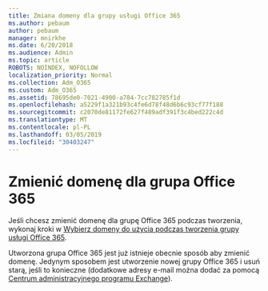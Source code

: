 ```yaml
---
title: Zmiana domeny dla grupy usługi Office 365
ms.author: pebaum
author: pebaum
manager: mnirkhe
ms.date: 6/20/2018
ms.audience: Admin
ms.topic: article
ROBOTS: NOINDEX, NOFOLLOW
localization_priority: Normal
ms.collection: Adm_O365
ms.custom: Adm_O365
ms.assetid: 78695de0-7021-4900-a784-7cc782785f1d
ms.openlocfilehash: a5229f1a321b93c4fe6d78f48d6b6c93cf77f188
ms.sourcegitcommit: c2070de81172fe627f489adf391f3c4bed222c4d
ms.translationtype: MT
ms.contentlocale: pl-PL
ms.lasthandoff: 03/05/2019
ms.locfileid: "30403247"
---
```

# <a name="change-the-domain-for-office-365-group"></a>Zmienić domenę dla grupa Office 365

Jeśli chcesz zmienić domenę dla grupę Office 365 podczas tworzenia, wykonaj kroki w [Wybierz domeny do użycia podczas tworzenia grupy usługi Office 365](https://support.office.com/article/7cf5655d-e523-4bc3-a93b-3ccebf44a01a.aspx).
  
Utworzona grupa Office 365 jest już istnieje obecnie sposób aby zmienić domenę. Jedynym sposobem jest utworzenie nowej grupy Office 365 i usuń starą, jeśli to konieczne (dodatkowe adresy e-mail można dodać za pomocą [Centrum administracyjnego programu Exchange](https://outlook.office365.com/ecp.aspx)).